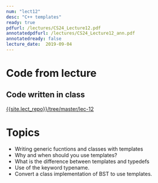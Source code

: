 ```yaml
---
num: "lect12"
desc: "C++ templates"
ready: true
pdfurl: /lectures/CS24_Lecture12.pdf
annotatedpdfurl: /lectures/CS24_Lecture12_ann.pdf
annotatedready: false
lecture_date:  2019-09-04
---
```


# Code from lecture

## Code written in class
[{{site.lect_repo}}/tree/master/lec-12]({{site.lect_repo}}/tree/master/lec-12)




# Topics
* Writing generic fucntions and classes with templates
* Why and when should you use templates?
* What is the difference between templates and typedefs
* Use of the keyword typename.
* Convert a class implementation of BST to use templates.


